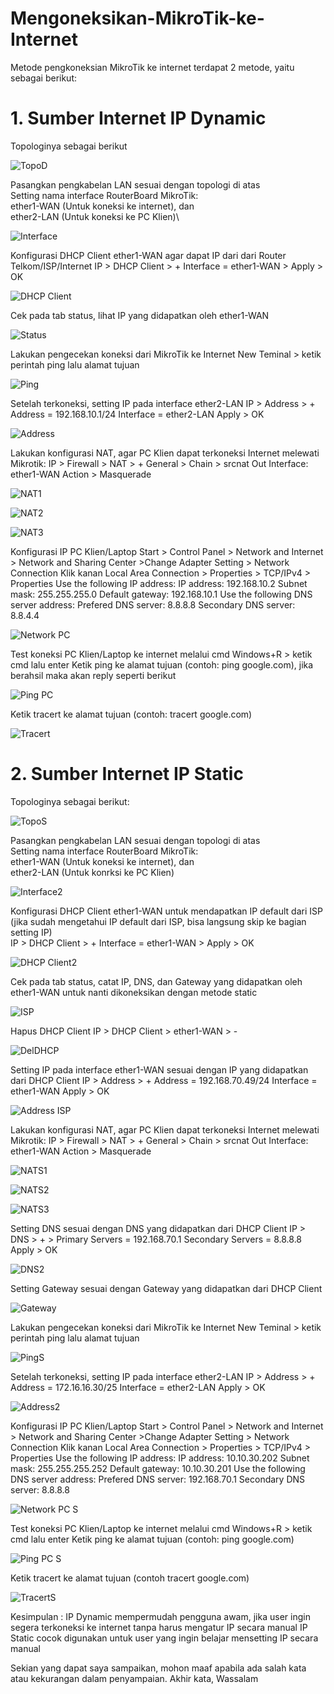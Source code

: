 # Mengoneksikan-MikroTik-ke-Internet

Metode pengkoneksian MikroTik ke internet terdapat 2 metode, yaitu sebagai berikut:

# 1. Sumber Internet IP Dynamic
 Topologinya sebagai berikut

![TopoD](TopoD.png)

Pasangkan pengkabelan LAN sesuai dengan topologi di atas\
Setting nama interface RouterBoard MikroTik:\
ether1-WAN (Untuk koneksi ke internet), dan\
ether2-LAN (Untuk koneksi ke PC Klien)\

![Interface](Interface.png)

Konfigurasi DHCP Client ether1-WAN agar dapat IP dari dari Router Telkom/ISP/Internet
IP > DHCP Client > + Interface = ether1-WAN > Apply > OK

![DHCP Client](DHCP%20Client.png)

Cek pada tab status, lihat IP yang didapatkan oleh ether1-WAN

![Status](Status.png)

Lakukan pengecekan koneksi dari MikroTik ke Internet
New Teminal > ketik perintah ping lalu alamat tujuan

![Ping](Ping.png)

Setelah terkoneksi, setting IP pada interface ether2-LAN
IP > Address > + Address = 192.168.10.1/24
Interface = ether2-LAN
Apply > OK

![Address](Address.png)

Lakukan konfigurasi NAT, agar PC Klien dapat terkoneksi Internet melewati Mikrotik:
IP > Firewall > NAT > +
General > Chain > srcnat
Out Interface: ether1-WAN
Action > Masquerade

![NAT1](NAT1.png)

![NAT2](NAT2.png)

![NAT3](NAT.png)

Konfigurasi IP PC Klien/Laptop
Start > Control Panel > Network and Internet > Network and Sharing Center >Change Adapter Setting > Network Connection
Klik kanan Local Area Connection > Properties > TCP/IPv4 > Properties
Use the following IP address:
IP address: 192.168.10.2
Subnet mask: 255.255.255.0
Default gateway: 192.168.10.1
Use the following DNS server address:
Prefered DNS server: 8.8.8.8
Secondary DNS server: 8.8.4.4

![Network PC](Network%20PC.png)

Test koneksi PC Klien/Laptop ke internet melalui cmd
Windows+R > ketik cmd lalu enter
Ketik ping ke alamat tujuan (contoh: ping google.com), jika berahsil maka akan reply seperti berikut

![Ping PC](Ping%20PC.png)

Ketik tracert ke alamat tujuan (contoh: tracert google.com)

![Tracert](Tracert.png)

# 2. Sumber Internet IP Static
 Topologinya sebagai berikut:
 
![TopoS](TopoS.png)

Pasangkan pengkabelan LAN sesuai dengan topologi di atas\
Setting nama interface RouterBoard MikroTik: \
ether1-WAN (Untuk koneksi ke internet), dan\
ether2-LAN (Untuk konrksi ke PC Klien)

![Interface2](Interface2.png)

Konfigurasi DHCP Client ether1-WAN untuk mendapatkan IP default dari ISP (jika sudah mengetahui IP default dari ISP, bisa langsung skip ke bagian setting IP)\
IP > DHCP Client > + Interface = ether1-WAN > Apply > OK

![DHCP Client2](DHCP%20Client2.png)

Cek pada tab status, catat IP, DNS, dan Gateway yang didapatkan oleh ether1-WAN untuk nanti dikoneksikan dengan metode static

![ISP](ISP.png)

Hapus DHCP Client
IP > DHCP Client > ether1-WAN > -

![DelDHCP](DelDHCP.png)

Setting IP pada interface ether1-WAN sesuai dengan IP yang didapatkan dari DHCP Client
IP > Address > + Address = 192.168.70.49/24
Interface = ether1-WAN
Apply > OK

![Address ISP](Address%20ISP.png)

Lakukan konfigurasi NAT, agar PC Klien dapat terkoneksi Internet melewati Mikrotik:
IP > Firewall > NAT > +
General > Chain > srcnat
Out Interface: ether1-WAN
Action > Masquerade

![NATS1](NATS1.png)

![NATS2](NATS2.png)

![NATS3](NATS3.png)

Setting DNS sesuai dengan DNS yang didapatkan dari DHCP Client
IP > DNS > + > Primary Servers = 192.168.70.1
Secondary Servers = 8.8.8.8
Apply > OK

![DNS2](DNS2.png)

Setting Gateway sesuai dengan Gateway yang didapatkan dari DHCP Client

![Gateway](Gateway.png)

Lakukan pengecekan koneksi dari MikroTik ke Internet
New Teminal > ketik perintah ping lalu alamat tujuan

![PingS](PingS.png)

Setelah terkoneksi, setting IP pada interface ether2-LAN
IP > Address > + Address = 172.16.16.30/25
Interface = ether2-LAN
Apply > OK

![Address2](Address2.png)

Konfigurasi IP PC Klien/Laptop
Start > Control Panel > Network and Internet > Network and Sharing Center >Change Adapter Setting > Network Connection
Klik kanan Local Area Connection > Properties > TCP/IPv4 > Properties
Use the following IP address:
IP address: 10.10.30.202
Subnet mask: 255.255.255.252
Default gateway: 10.10.30.201
Use the following DNS server address:
Prefered DNS server: 192.168.70.1
Secondary DNS server: 8.8.8.8

![Network PC S](Network%20PC20%S.png)

Test koneksi PC Klien/Laptop ke internet melalui cmd
Windows+R > ketik cmd lalu enter
Ketik ping ke alamat tujuan (contoh: ping google.com)

![Ping PC S](Ping%20PC%20S.png)

Ketik tracert ke alamat tujuan (contoh tracert google.com)

![TracertS](TracertS.png)

Kesimpulan : 
IP Dynamic mempermudah pengguna awam, jika user ingin segera terkoneksi ke internet tanpa harus mengatur IP secara manual
IP Static cocok digunakan untuk user yang ingin belajar mensetting IP secara manual

Sekian yang dapat saya sampaikan, mohon maaf apabila ada salah kata atau kekurangan dalam penyampaian. Akhir kata, Wassalam
